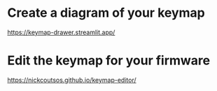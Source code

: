 # Create a diagram of your keymap
https://keymap-drawer.streamlit.app/

# Edit the keymap for your firmware
https://nickcoutsos.github.io/keymap-editor/
